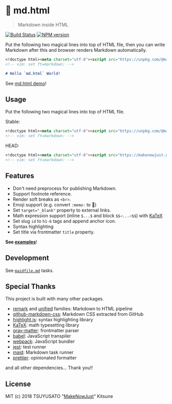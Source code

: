 # :memo: md.html

> Markdown inside HTML

[![Build Status][travis-badge]][travis] [![NPM version][npm-version-badge]][npm]

Put the following two magical lines into top of HTML file, then you can write Markdown after this and browser renders Markdown automatically.

```markdown
<!doctype html><meta charset="utf-8"><script src="https://unpkg.com/@makenowjust/md.html@0.2.1"></script><noscript>
<!-- vim: set ft=markdown: -->

# Hello `md.html` World!
```

See [md.html demo](https://makenowjust.github.io/md.html/)!<!-- MARKER 1 -->

## Usage

Put the following two magical lines into top of HTML file.

Stable:

```markdown
<!doctype html><meta charset="utf-8"><script src="https://unpkg.com/@makenowjust/md.html@0.2.1"></script><noscript>
<!-- vim: set ft=markdown: -->
```

HEAD:

```markdown
<!doctype html><meta charset="utf-8"><script src="https://makenowjust.github.io/md.html/main.js"></script><noscript>
<!-- vim: set ft=markdown: -->
```

## Features

- Don't need preprocess for publishing Markdown.
- Support footnote reference.
- Render soft breaks as `<br>`.
- Emoji support (e.g. convert `:memo:` to 📝)
- Set `target="_blank"` property to external links.
- Math expression support (inline `$...$` and block `$$⏎...⏎$$`) with [KaTeX][]
- Set slug `id` to `h1-6` tags and append anchor icon.
- Syntax highlighting
- Set title via frontmatter `title` property.

**See [examples](examples/)**!

## Development

See [`maidfile.md`](./maidfile.md) tasks.<!-- MARKER 2 -->

## Special Thanks

This project is built with many other packages.

- [remark][] and [unified][] families: Markdown to HTML pipeline
- [github-markdown-css][]: Markdown CSS extracted from GitHub
- [highlight.js][]: syntax highlighting library
- [KaTeX][]: math typesetting library
- [gray-matter][]: frontmatter parser
- [babel][]: JavaScript transpiler
- [webpack][]: JavaScript bundler
- [jest][]: test runner
- [maid][]: Markdown task runner
- [prettier][]: opinionated formatter

and all other dependencies... Thank you!!

## License

MIT (c) 2018 TSUYUSATO "[MakeNowJust][]" Kitsune

<!-- Definitions -->

[travis-badge]: https://img.shields.io/travis/MakeNowJust/md.html/master.svg?style=for-the-badge&logo=travis&colorA=8B6858
[travis]: https://travis-ci.org/MakeNowJust/md.html
[npm-version-badge]: https://img.shields.io/npm/v/@makenowjust/md.html.svg?style=for-the-badge&logo=npm
[npm]: https://www.npmjs.com/package/@makenowjust/md.html
[katex]: https://katex.org/
[remark]: https://remark.js.org/
[unified]: https://unified.js.org/
[github-markdown-css]: https://github.com/sindresorhus/github-markdown-css/
[highlight.js]: https://highlightjs.org/
[gray-matter]: https://github.com/jonschlinkert/gray-matter
[babel]: https://babeljs.io/
[webpack]: https://webpack.js.org/
[jest]: https://jestjs.io/ja/
[maid]: https://github.com/egoist/maid
[makenowjust]: https://github.com/MakeNowJust/
[prettier]: https://prettier.io/
[raw]: https://raw.githubusercontent.com/MakeNowJust/md.html/gh-pages/index.html
